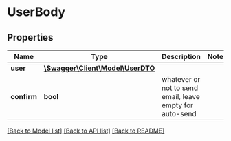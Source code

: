 # UserBody

## Properties
Name | Type | Description | Notes
------------ | ------------- | ------------- | -------------
**user** | [**\Swagger\Client\Model\UserDTO**](UserDTO.md) |  | 
**confirm** | **bool** | whatever or not to send email, leave empty for auto-send | 

[[Back to Model list]](../../README.md#documentation-for-models) [[Back to API list]](../../README.md#documentation-for-api-endpoints) [[Back to README]](../../README.md)

